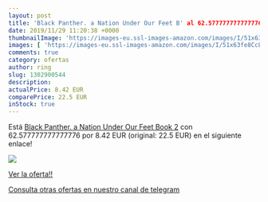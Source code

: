 ```yaml
---
layout: post
title: 'Black Panther. a Nation Under Our Feet B' al 62.577777777777776 % de descuento
date: 2019/11/29 11:20:38 +0000
thumbnailImage: 'https://images-eu.ssl-images-amazon.com/images/I/51x63fe8CcL._SL200_.jpg'
images: [ 'https://images-eu.ssl-images-amazon.com/images/I/51x63fe8CcL._SL200_.jpg' ]
comments: true
category: ofertas
author: ring
slug: 1302900544
description:
actualPrice: 8.42 EUR
comparePrice: 22.5 EUR
inStock: true
---
```


Está [Black Panther. a Nation Under Our Feet Book 2](https://www.amazon.com/dp/1302900544/?tag=redken08-20) con 62.577777777777776 por 8.42 EUR (original: 22.5 EUR) en el siguiente enlace!

[![](https://images-eu.ssl-images-amazon.com/images/I/51x63fe8CcL._SL200_.jpg)](https://www.amazon.com/dp/1302900544/?tag=redken08-20)

[Ver la oferta!!](https://www.amazon.com/dp/1302900544/?tag=redken08-20)

[Consulta otras ofertas en nuestro canal de telegram](https://t.me/s/ofertas25)
